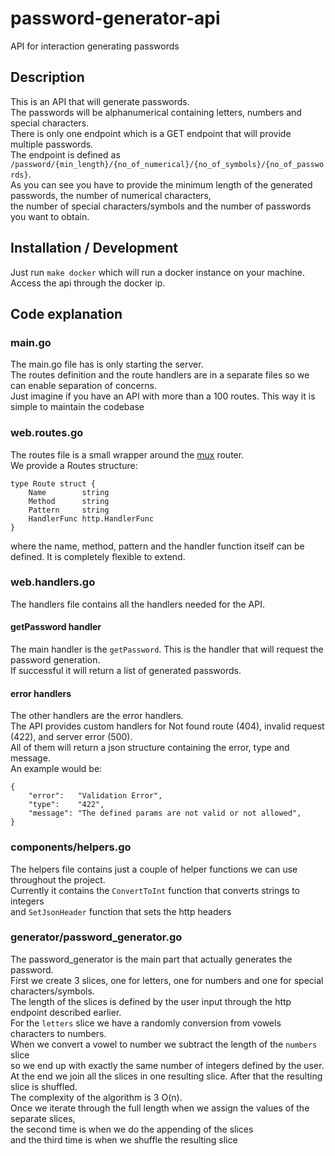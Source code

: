 # password-generator-api
API for interaction generating passwords

## Description
This is an API that will generate passwords.   
The passwords will be alphanumerical  containing letters, numbers and special characters.  
There is only one endpoint which is a GET endpoint that will provide multiple passwords.   
The endpoint is defined as ```/password/{min_length}/{no_of_numerical}/{no_of_symbols}/{no_of_passwords}```.   
As you can see you have to provide the minimum length of the generated passwords, the number of numerical characters,   
the number of special characters/symbols and the number of passwords you want to obtain.   

## Installation / Development
Just run ```make docker``` which will run a docker instance on your machine.   
Access the api through the docker ip.   


## Code explanation

### main.go
The main.go file has is only starting the server.  
The routes definition and the route handlers are in a separate files so we can enable separation of concerns.  
Just imagine if you have an API with more than a 100 routes. This way it is simple to maintain the codebase  

### web.routes.go
The routes file is a small wrapper around the [mux](github.com/gorilla/mux) router.   
We provide a Routes structure:   
```
type Route struct {
    Name        string
    Method      string
    Pattern     string
    HandlerFunc http.HandlerFunc
}
```
where the name, method, pattern and the handler function itself can be defined. It is completely flexible to extend.   

### web.handlers.go
The handlers file contains all the handlers needed for the API.   

#### getPassword handler
The main handler is the ```getPassword```. This is the handler that will request the password generation.  
If successful it will return a list of generated passwords.   

#### error handlers
The other handlers are the error handlers.   
The API provides custom handlers for Not found route (404), invalid request (422), and server error (500).   
All of them will return a json structure containing the error, type and message.   
An example would be:   
```
{
    "error":   "Validation Error",
    "type":    "422",
    "message": "The defined params are not valid or not allowed",
}
```

### components/helpers.go
The helpers file contains just a couple of helper functions we can use throughout the project.   
Currently it contains the ```ConvertToInt``` function that converts strings to integers   
and ```SetJsonHeader``` function that sets the http headers   


### generator/password_generator.go
The password_generator is the main part that actually generates the password.   
First we create 3 slices, one for letters, one for numbers and one for special characters/symbols.   
The length of the slices is defined by the user input through the http endpoint described earlier.   
For the `letters` slice we have a randomly conversion from vowels characters to numbers.    
When we convert a vowel to number we subtract the length of the `numbers` slice    
so we end up with exactly the same number of integers defined by the user.   
At the end we join all the slices in one resulting slice. After that the resulting slice is shuffled.   
The complexity of the algorithm is 3 O(n).   
Once we iterate through the full length when we assign the values of the separate slices,   
the second time is when we do the appending of the slices   
and the third time is when we shuffle the resulting slice

